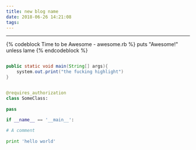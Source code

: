 ```yaml
---
title: new blog name
date: 2018-06-26 14:21:08
tags:
---
```



------

{% codeblock Time to be Awesome - awesome.rb %}
puts "Awesome!" unless lame
{% endcodeblock %}


```java

public static void main(String[] args){
    system.out.print("the fucking highlight")
}
```

```python

@requires_authorization
class SomeClass:
    
pass

if __name__ == '__main__':
    
# A comment
    
print 'hello world'
```